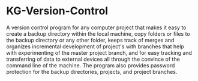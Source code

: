 # KG-Version-Control
A version control program for any computer project that makes it easy to create a backup directory within the local machine, copy folders or files to the backup directory or any other folder,  keeps track of merges and organizes incremental development of project's with branches that help with experimenting of the master project branch, and for easy tracking and transferring of data to external devices all through the convince of the command line of the machine. The program also provides password protection for the backup directories, projects, and project branches. 
